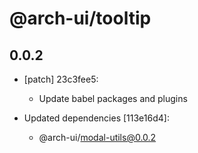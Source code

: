 # @arch-ui/tooltip

## 0.0.2
- [patch] 23c3fee5:

  - Update babel packages and plugins

- Updated dependencies [113e16d4]:
  - @arch-ui/modal-utils@0.0.2
